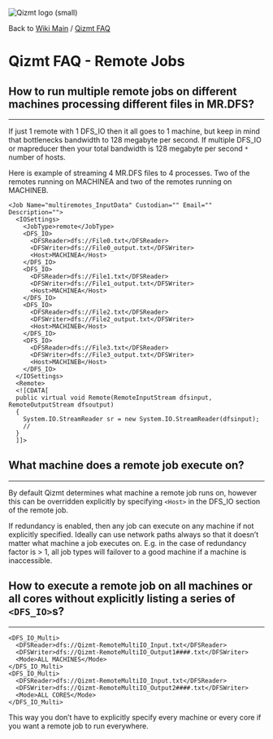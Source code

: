 <a href='Hidden comment: Image:'></a><img src='http://qizmt.googlecode.com/svn/wiki/images/Qizmt_logo_small.png' alt='Qizmt logo (small)' />

Back to <a href='Hidden comment: Link:'></a>[Wiki Main](Main.md) / <a href='Hidden comment: Link:'></a>[Qizmt FAQ](MySpaceQizmtFAQ.md)



# Qizmt FAQ - Remote Jobs #

## How to run multiple remote jobs on different machines processing different files in MR.DFS? ##

---

If just 1 remote with 1 DFS\_IO then it all goes to 1 machine, but keep in mind that bottlenecks bandwidth to 128 megabyte per second. If
multiple DFS\_IO or mapreducer then your total bandwidth is 128 megabyte per second `*` number of hosts.

Here is example of streaming 4 MR.DFS files to 4 processes. Two of the remotes running on MACHINEA and two of the remotes running on
MACHINEB.
```
<Job Name="multiremotes_InputData" Custodian="" Email="" Description="">
  <IOSettings>
    <JobType>remote</JobType>
    <DFS_IO>
      <DFSReader>dfs://File0.txt</DFSReader>
      <DFSWriter>dfs://File0_output.txt</DFSWriter>
      <Host>MACHINEA</Host>
    </DFS_IO>
    <DFS_IO>
      <DFSReader>dfs://File1.txt</DFSReader>
      <DFSWriter>dfs://File1_output.txt</DFSWriter>
      <Host>MACHINEA</Host>
    </DFS_IO>
    <DFS_IO>
      <DFSReader>dfs://File2.txt</DFSReader>
      <DFSWriter>dfs://File2_output.txt</DFSWriter>
      <Host>MACHINEB</Host>
    </DFS_IO>
    <DFS_IO>
      <DFSReader>dfs://File3.txt</DFSReader>
      <DFSWriter>dfs://File3_output.txt</DFSWriter>
      <Host>MACHINEB</Host>
    </DFS_IO>
  </IOSettings>
  <Remote>
  <![CDATA[
  public virtual void Remote(RemoteInputStream dfsinput, RemoteOutputStream dfsoutput)
  {    
    System.IO.StreamReader sr = new System.IO.StreamReader(dfsinput);
    //
  }
  ]]>
```

## What machine does a remote job execute on? ##

---

By default Qizmt determines what machine a remote job runs on, however this can be overridden explicitly by specifying `<Host>`  in the DFS\_IO section of the remote job.


If redundancy is enabled, then any job can execute on any machine if not explicitly specified.  Ideally can use network paths always so that it doesn’t matter what machine a job executes on. E.g. in the case of redundancy factor is > 1, all job types will failover to a good machine if a machine is inaccessible.

## How to execute a remote job on all machines or all cores without explicitly listing a series of `<DFS_IO>`s? ##

---

```
<DFS_IO_Multi>
  <DFSReader>dfs://Qizmt-RemoteMultiIO_Input.txt</DFSReader>
  <DFSWriter>dfs://Qizmt-RemoteMultiIO_Output1####.txt</DFSWriter>
  <Mode>ALL MACHINES</Mode>
</DFS_IO_Multi>
<DFS_IO_Multi>
  <DFSReader>dfs://Qizmt-RemoteMultiIO_Input.txt</DFSReader>
  <DFSWriter>dfs://Qizmt-RemoteMultiIO_Output2####.txt</DFSWriter>
  <Mode>ALL CORES</Mode>
</DFS_IO_Multi>
```

This way you don’t have to explicitly specify every machine or every core if you want a remote job to run everywhere.